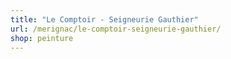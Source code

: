 ```yaml
---
title: "Le Comptoir - Seigneurie Gauthier"
url: /merignac/le-comptoir-seigneurie-gauthier/
shop: peinture
---
```

